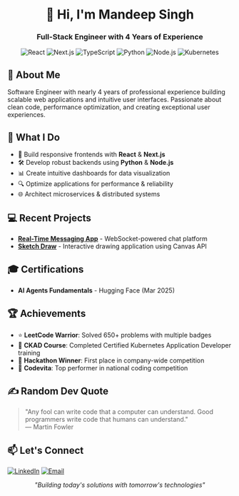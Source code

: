 <h1 align="center">👋 Hi, I'm Mandeep Singh</h1>
<h3 align="center">Full-Stack Engineer with 4 Years of Experience</h3>

<p align="center">
  <img src="https://img.shields.io/badge/React-20232A?style=for-the-badge&logo=react&logoColor=61DAFB" alt="React" />
  <img src="https://img.shields.io/badge/Next.js-000000?style=for-the-badge&logo=nextdotjs&logoColor=white" alt="Next.js" />
  <img src="https://img.shields.io/badge/TypeScript-007ACC?style=for-the-badge&logo=typescript&logoColor=white" alt="TypeScript" />
  <img src="https://img.shields.io/badge/Python-3776AB?style=for-the-badge&logo=python&logoColor=white" alt="Python" />
  <img src="https://img.shields.io/badge/Node.js-339933?style=for-the-badge&logo=nodedotjs&logoColor=white" alt="Node.js" />
  <img src="https://img.shields.io/badge/Kubernetes-326CE5?style=for-the-badge&logo=kubernetes&logoColor=white" alt="Kubernetes" />
</p>

## 🚀 About Me
Software Engineer with nearly 4 years of professional experience building scalable web applications and intuitive user interfaces. Passionate about clean code, performance optimization, and creating exceptional user experiences.

## 🔧 What I Do

- 🔮 Build responsive frontends with **React** & **Next.js**
- 🛠️ Develop robust backends using **Python** & **Node.js**
- 📊 Create intuitive dashboards for data visualization
- 🔍 Optimize applications for performance & reliability
- 🌐 Architect microservices & distributed systems

## 💻 Recent Projects
- **[Real-Time Messaging App](https://github.com/mandeepsingh110696/Real-Time-Messaging-App)** - WebSocket-powered chat platform
- **[Sketch Draw](https://github.com/mandeepsingh110696/Sketch-Draw)** - Interactive drawing application using Canvas API


## 🎓 Certifications

- **AI Agents Fundamentals** - Hugging Face (Mar 2025)

## 🏆 Achievements

- ⭐ **LeetCode Warrior**: Solved 650+ problems with multiple badges
- 📜 **CKAD Course**: Completed Certified Kubernetes Application Developer training
- 🥇 **Hackathon Winner**: First place in company-wide competition
- 🏅 **Codevita**: Top performer in national coding competition

## ✍️ Random Dev Quote
<div>
  <blockquote>
    "Any fool can write code that a computer can understand. Good programmers write code that humans can understand."
    <br>— Martin Fowler
  </blockquote>
</div>

## 📫 Let's Connect

<p >
  <a href="https://linkedin.com/in/mandeep-singh-23b964122"><img src="https://img.shields.io/badge/LinkedIn-0077B5?style=for-the-badge&logo=linkedin&logoColor=white" alt="LinkedIn" /></a>
  <a href="mailto:mandeepsingh110696@gmail.com"><img src="https://img.shields.io/badge/Email-D14836?style=for-the-badge&logo=gmail&logoColor=white" alt="Email" /></a>
</p>

<p align="center">
  <i>"Building today's solutions with tomorrow's technologies"</i>
</p>
